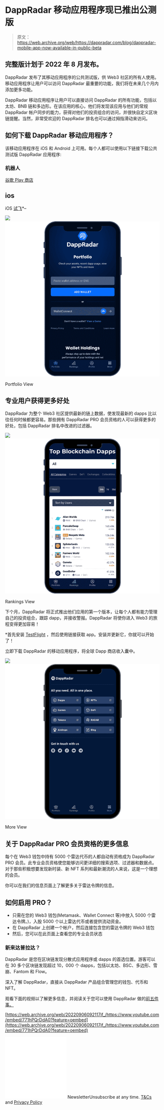 # DappRadar 移动应用程序现已推出公测版

> 原文：<https://web.archive.org/web/https://dappradar.com/blog/dappradar-mobile-app-now-available-in-public-beta>

## 完整版计划于 2022 年 8 月发布。

DappRadar 发布了其移动应用程序的公共测试版，供 Web3 社区的所有人使用。移动应用程序让用户可以访问 DappRadar 最重要的功能，我们将在未来几个月内添加更多功能。

DappRadar 移动应用程序让用户可以直接访问 DappRadar 的所有功能，包括以太坊、BNB 链和多边形。在该应用的核心，他们将发现该应用与他们的常规 DappRadar 帐户同步的能力，获得对他们的投资组合的访问，并很快自定义区块链提醒。当然，非常受欢迎的 DappRadar 排名也可以通过拇指滑动来访问。

## 如何下载 DappRadar 移动应用程序？

该移动应用程序在 iOS 和 Android 上可用。每个人都可以使用以下链接下载公共测试版 DappRadar 应用程序:

### 机器人

[谷歌 Play 商店](https://web.archive.org/web/20220906092117/https://play.google.com/apps/testing/com.portfolio.dappradar)

## ios

iOS [试飞](https://web.archive.org/web/20220906092117/https://itunes.apple.com/us/app/testflight/id899247664?mt=8)*–

![](img/e3f316906388ea901d5969062ee0dd5c.png)![](img/f3a43c4c9c8c9da3274a1d55d834926d.png)

Portfolio View

## 专业用户获得更多好处

DappRadar 为整个 Web3 社区提供最新的链上数据，使发现最新的 dapps 比以往任何时候都更容易。那些拥有 DappRadar PRO 会员资格的人可以获得更多的好处，包括 DappRadar 排名中改进的过滤器。

![](img/738c502c3b4248001ac4b18d3ab235a3.png)![](img/f283965f798137b9534ec07a30ce9327.png)

Rankings View

下个月，DappRadar 将正式推出他们应用的第一个版本，让每个人都有能力管理自己的投资组合，跟踪 dapp，并接收警报。DappRadar 将使你进入 Web3 的旅程变得更加容易！

*首先安装 [TestFlight](https://web.archive.org/web/20220906092117/https://itunes.apple.com/us/app/testflight/id899247664?mt=8) ，然后使用链接获取 app。安装并更新它，你就可以开始了！

立即下载 DappRadar 的移动应用程序，将全球 Dapp 商店收入囊中。

![](img/738c502c3b4248001ac4b18d3ab235a3.png)![](img/be3134d223d212b6793100e2d8264894.png)

More View

## **关于 DappRadar PRO 会员资格的更多信息**

每个在 Web3 钱包中持有 5000 个雷达代币的人都自动有资格成为 DappRadar PRO 会员。此专业会员资格使您能够访问更详细的搜索选项、过滤器和数据点。对于那些积极想要发现新时装、新 NFT 系列和最新潮流的人来说，这是一个理想的会员。

你可以在我们的信息页面上了解更多关于雷达令牌的信息。

## **如何启用 PRO？**

*   只需在您的 Web3 钱包(Metamask、Wallet Connect 等)中放入 5000 个雷达令牌。)，入股 5000 个以上雷达代币或者提供流动资金。
*   在 DappRadar 上创建一个帐户，然后连接包含您的雷达令牌的 Web3 钱包
*   然后，您可以在此页面上查看您的专业会员状态

### 新来达普拉达？

DappRadar 是您在区块链发现分散式应用程序或 dapps 的首选位置。游客可以在 30 多个区块链发现超过 10，000 个 dapps，包括以太坊、BSC、多边形、雪崩、Fantom 和 Flow。

深入了解 DappRadar，直接从 DappRadar 产品组合管理您的钱包、代币和 NFT。

观看下面的视频以了解更多信息，并阅读关于您可以使用 DappRadar 做的[前五件事。](https://web.archive.org/web/20220906092117/https://dappradar.com/blog/things-you-can-do-with-dappradar)

[https://web.archive.org/web/20220906092117if_/https://www.youtube.com/embed/771hPQrDdA0?feature=oembed](https://web.archive.org/web/20220906092117if_/https://www.youtube.com/embed/771hPQrDdA0?feature=oembed)

![](img/6d5a4a2d609c56e1a5771717e54ba759.png) NewsletterUnsubscribe at any time. [T&Cs](https://web.archive.org/web/20220906092117/https://dappradar.com/terms) and [Privacy Policy](https://web.archive.org/web/20220906092117/https://dappradar.com/privacy-policy)